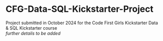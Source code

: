 # CFG-Data-SQL-Kickstarter-Project
Project submitted in October 2024 for the Code First Girls Kickstarter Data &amp; SQL Kickstarter course <br>
*further details to be added*
